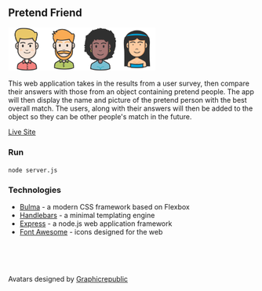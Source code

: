 ## Pretend Friend

<img src="README/people_7.png" alt="low" width="75"><img src="README/people_12.png" alt="low" width="75"><img src="README/people_22.png" alt="low" width="75"><img src="README/people_25.png" alt="low" width="75">

This web application takes in the results from a user survey, then compare their answers with those from an object containing pretend people. The app will then display the name and picture of the pretend person with the best overall match. The users, along with their answers will then be added to the object so they can be other people's match in the future.

[Live Site](https://pretend-friend.herokuapp.com/)

### Run
`node server.js`

### Technologies 

* <a href="https://bulma.io/">Bulma</a> - a modern CSS framework based on Flexbox <br>
* <a href="https://handlebarsjs.com/">Handlebars</a> - a minimal templating engine <br>
* <a href="https://expressjs.com/">Express</a> - a node.js web application framework <br>
* <a href="https://fontawesome.com/">Font Awesome</a> - icons designed for the web <br>

<br>
<br>
<br>

Avatars designed by <a href="https://www.freepik.com/graphicrepublic">Graphicrepublic</a>


